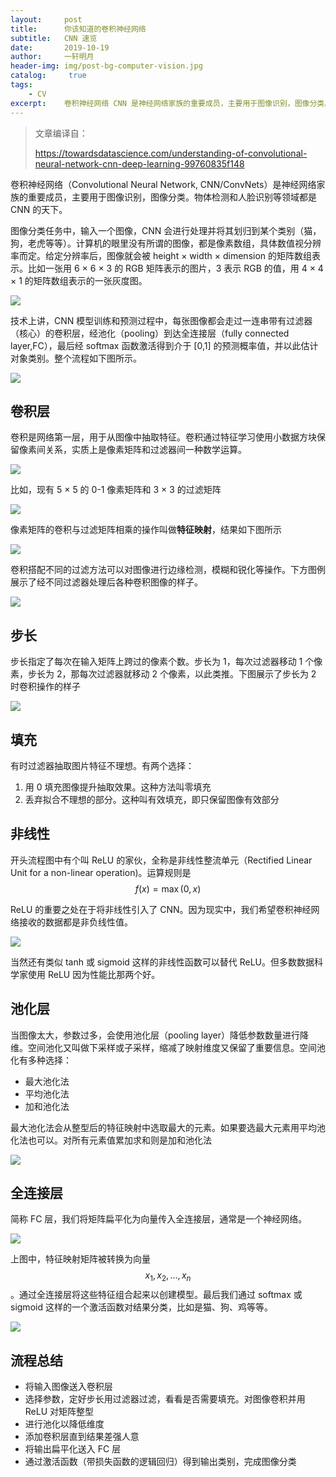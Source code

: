 ```yaml
---
layout:		post
title:  	你该知道的卷积神经网络
subtitle:   CNN 速览
date:       2019-10-19
author:     一轩明月
header-img: img/post-bg-computer-vision.jpg
catalog: 	 true
tags:
    - CV
excerpt:    卷积神经网络 CNN 是神经网络家族的重要成员，主要用于图像识别，图像分类。物体检测和人脸识别等领域都是 CNN 的天下。本文从输入端到输出端顺序了介绍 CNN 基本概念与期间的优化举措，同时为了规避数学公式，使用了大量图示形象化 CNN 背后思想
---
```


> 文章编译自：
>
> https://towardsdatascience.com/understanding-of-convolutional-neural-network-cnn-deep-learning-99760835f148

卷积神经网络（Convolutional Neural Network, CNN/ConvNets）是神经网络家族的重要成员，主要用于图像识别，图像分类。物体检测和人脸识别等领域都是 CNN 的天下。

图像分类任务中，输入一个图像，CNN 会进行处理并将其划归到某个类别（猫，狗，老虎等等）。计算机的眼里没有所谓的图像，都是像素数组，具体数值视分辨率而定。给定分辨率后，图像就会被 height × width × dimension 的矩阵数组表示。比如一张用 6 × 6 × 3 的 RGB 矩阵表示的图片，3 表示 RGB 的值，用 4 × 4 × 1 的矩阵数组表示的一张灰度图。

![](https://raw.githubusercontent.com/LibertyDream/diy_img_host/master/img/2019-10-19_rgb_matrix.png)

技术上讲，CNN 模型训练和预测过程中，每张图像都会走过一连串带有过滤器（核心）的卷积层，经池化（pooling）到达全连接层（fully connected layer,FC），最后经 softmax 函数激活得到介于 [0,1] 的预测概率值，并以此估计对象类别。整个流程如下图所示。

![](https://raw.githubusercontent.com/LibertyDream/diy_img_host/master/img/2019-10-19_cnn_flow.png)

## 卷积层

卷积是网络第一层，用于从图像中抽取特征。卷积通过特征学习使用小数据方块保留像素间关系，实质上是像素矩阵和过滤器间一种数学运算。

![](https://raw.githubusercontent.com/LibertyDream/diy_img_host/master/img/2019-10-19_img_filter_multi.png)

比如，现有 5 × 5 的 0-1 像素矩阵和 3 × 3 的过滤矩阵

![](https://raw.githubusercontent.com/LibertyDream/diy_img_host/master/img/2019-10-19_5_mut_3.png)

像素矩阵的卷积与过滤矩阵相乘的操作叫做**特征映射**，结果如下图所示

![](https://raw.githubusercontent.com/LibertyDream/diy_img_host/master/img/2019-10-19_5_3_output.gif)

卷积搭配不同的过滤方法可以对图像进行边缘检测，模糊和锐化等操作。下方图例展示了经不同过滤器处理后各种卷积图像的样子。

![](https://raw.githubusercontent.com/LibertyDream/diy_img_host/master/img/2019-10-19_common_filter.png)

## 步长

步长指定了每次在输入矩阵上跨过的像素个数。步长为 1，每次过滤器移动 1 个像素，步长为 2，那每次过滤器就移动 2 个像素，以此类推。下图展示了步长为 2 时卷积操作的样子

![](https://raw.githubusercontent.com/LibertyDream/diy_img_host/master/img/2019-10-19_stride.png)

## 填充

有时过滤器抽取图片特征不理想。有两个选择：

1. 用 0 填充图像提升抽取效果。这种方法叫零填充
2. 丢弃拟合不理想的部分。这种叫有效填充，即只保留图像有效部分

## 非线性

开头流程图中有个叫 ReLU 的家伙，全称是非线性整流单元（Rectified Linear Unit for a non-linear operation)。运算规则是 $$f(x)=\max(0,x)$$

ReLU 的重要之处在于将非线性引入了 CNN。因为现实中，我们希望卷积神经网络接收的数据都是非负线性值。

![](https://raw.githubusercontent.com/LibertyDream/diy_img_host/master/img/2019-10-19_ReLU.png)

当然还有类似 tanh 或 sigmoid 这样的非线性函数可以替代 ReLU。但多数数据科学家使用 ReLU 因为性能比那两个好。

## 池化层

当图像太大，参数过多，会使用池化层（pooling layer）降低参数数量进行降维。空间池化又叫做下采样或子采样，缩减了映射维度又保留了重要信息。空间池化有多种选择：

- 最大池化法
- 平均池化法
- 加和池化法

最大池化法会从整型后的特征映射中选取最大的元素。如果要选最大元素用平均池化法也可以。对所有元素值累加求和则是加和池化法

![](https://raw.githubusercontent.com/LibertyDream/diy_img_host/master/img/2019-10-19_5_max_pooling.png)

## 全连接层

简称 FC 层，我们将矩阵扁平化为向量传入全连接层，通常是一个神经网络。

![](https://raw.githubusercontent.com/LibertyDream/diy_img_host/master/img/2019-10-19_5_fc_layer.png)

上图中，特征映射矩阵被转换为向量 $$x_1,x_2,\ldots,x_n$$。通过全连接层将这些特征组合起来以创建模型。最后我们通过 softmax 或 sigmoid 这样的一个激活函数对结果分类，比如是猫、狗、鸡等等。

![](https://raw.githubusercontent.com/LibertyDream/diy_img_host/master/img/2019-10-19_5_complete_arch_cnn.png)

## 流程总结

- 将输入图像送入卷积层
- 选择参数，定好步长用过滤器过滤，看看是否需要填充。对图像卷积并用 ReLU 对矩阵整型
- 进行池化以降低维度
- 添加卷积层直到结果差强人意
- 将输出扁平化送入 FC 层
- 通过激活函数（带损失函数的逻辑回归）得到输出类别，完成图像分类